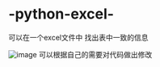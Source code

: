 # -python-excel-
可以在一个excel文件中 找出表中一致的信息

![image](https://github.com/Llvlo/-python-excel-/assets/108935704/fa1ccec4-e0e1-4fa0-9fa4-03033942d43c)
可以根据自己的需要对代码做出修改
